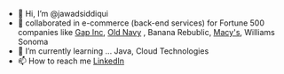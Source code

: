 - 👋 Hi, I’m @jawadsiddiqui
- 💞️ collaborated in e-commerce (back-end services) for Fortune 500 companies like [Gap Inc](https://www.gapinc.com/en-us/),  [Old Navy](https://oldnavy.gap.com/) , Banana Rebublic, [Macy's](https://www.macys.com/), Williams Sonoma
- 🌱 I’m currently learning ... Java, Cloud Technologies
- 📫 How to reach me [LinkedIn](https://www.linkedin.com/in/asherjawad/)
